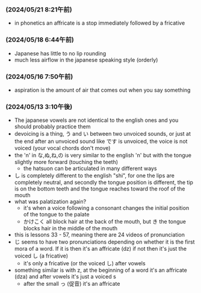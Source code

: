 ### (2024/05/21 8:21午前)
- in phonetics an affricate is a stop immediately followed by a fricative


### (2024/05/18 6:44午前)
- Japanese has little to no lip rounding
- much less airflow in the japanese speaking style (orderly)



### (2024/05/16 7:50午前)
- aspiration is the amount of air that comes out when you say something



### (2024/05/13 3:10午後)
- The japanese vowels are not identical to the english ones and you should probably practice them
- devoicing is a thing, う and い between two unvoiced sounds, or just at the end after an unvoiced sound like です is unvoiced, the voice is not voiced (your vocal chords don't move)
- the 'n' in な,ぬ,ね,の is very similar to the english 'n' but with the tongue slightly more forward (touching the teeth)
  - the hatsuon can be articulated in many different ways
- し is completely different to the english "shi", for one the lips are completely neutral, and secondly the tongue position is different, the tip is on the bottom teeth and the tongue reaches toward the roof of the mouth
- what was palatization again?
  - it's when a voice following a consonant changes the initial position of the tongue to the palate
  - かけこく all block hair at the back of the mouth, but き the tongue blocks hair in the middle of the mouth
- this is lessons 33 - 57, meaning there are 24 videos of pronunciation
- じ seems to have two pronunciations depending on whether it is the first mora of a word. If it is then it's an affricate (dz) if not then it's just the voiced し (a fricative)
  - it's only a fricative (or the voiced し) after vowels
- something similar is with z, at the beginning of a word it's an affricate (dza) and after vowels it's just a voiced s
  - after the small っ (促音) it's an affricate

